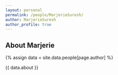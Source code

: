 ```yaml
---
layout: personal
permalink: /people/MarjerieSuresh/
author: MarjerieSuresh
author_profile: true
---
```

## About Marjerie
{% assign data = site.data.people[page.author] %}
<div style="text-align: justify">{{ data.about }}</div>
